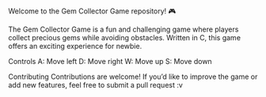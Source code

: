 Welcome to the Gem Collector Game repository! 🎮


The Gem Collector Game is a fun and challenging game where players collect precious gems while avoiding obstacles. Written in C, this game offers an exciting experience for newbie.

Controls
A: Move left
D: Move right
W: Move up
S: Move down

Contributing
Contributions are welcome! If you’d like to improve the game or add new features, feel free to submit a pull request :v
